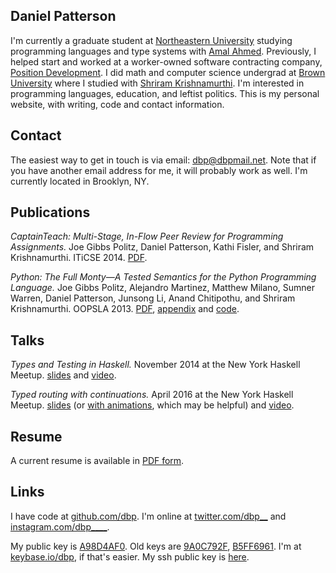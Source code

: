 

## Daniel Patterson

I'm currently a graduate student at [Northeastern University](http://www.ccs.neu.edu) studying programming languages and type systems with [Amal Ahmed](http://www.ccs.neu.edu/home/amal/). Previously, I helped start and worked at a worker-owned software contracting company, [Position Development](http://positiondev.com). I did math and computer science undergrad at <a href="http://cs.brown.edu">Brown University</a> where I studied with [Shriram Krishnamurthi](https://cs.brown.edu/~sk). I'm interested in programming languages, education, and leftist politics. This is my personal website, with writing, code and contact information.

## Contact

The easiest way to get in touch is via email: <a href="mailto:dbp@dbpmail.net">dbp@dbpmail.net</a>. Note that if you have another email address for me, it will probably work as well. I'm currently located in Brooklyn, NY.

## Publications

_CaptainTeach: Multi-Stage, In-Flow Peer Review for Programming Assignments._ Joe Gibbs Politz, Daniel Patterson, Kathi Fisler, and Shriram Krishnamurthi. ITiCSE 2014. [PDF](http://dbp.io/static/captainteach.pdf).

_Python: The Full Monty―A Tested Semantics for the Python Programming Language._ Joe Gibbs Politz, Alejandro Martinez, Matthew Milano, Sumner Warren, Daniel Patterson, Junsong Li, Anand Chitipothu, and Shriram Krishnamurthi. OOPSLA 2013. [PDF](http://dbp.io/static/lambda-py.pdf), [appendix](http://dbp.io/static/lambda-py-appendix.pdf) and [code](http://cs.brown.edu/research/plt/dl/lambda-py/ae/).

## Talks

_Types and Testing in Haskell._ November 2014 at the New York Haskell Meetup. [slides](/static/types-testing-haskell-meetup-2014.pdf) and [video](https://www.youtube.com/watch?v=8_gjqN-VqeM).

_Typed routing with continuations._ April 2016 at the New York Haskell Meetup. [slides](/static/fn-continuations-haskell-meetup-2016.pdf) (or [with animations](/static/fn-continuations-transitions-haskell-meetup-2016.pdf), which may be helpful) and [video](https://www.youtube.com/watch?v=tQI2JJwD_ZY).

## Resume

A current resume is available in [PDF form](/static/resume.pdf).


## Links

I have code at [github.com/dbp](https://github.com/dbp). I'm online at [twitter.com/dbp__](https://twitter.com/dbp__) and [instagram.com/dbp____](https://www.instagram.com/dbp____/).

My public key is [A98D4AF0](/static/dbp.gpg). Old keys are [9A0C792F](/static/dbp-old-2.gpg), [B5FF6961](/static/dbp-old-1.gpg). I'm at [keybase.io/dbp](https://keybase.io/dbp), if that's easier. My ssh public key is [here](/static/ssh_key.pub).
